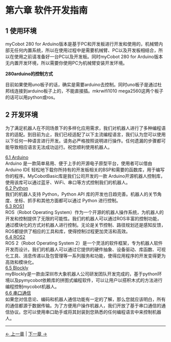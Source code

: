# 第六章 软件开发指南

## 1 使用环境

myCobot 280 for Arduino版本是基于PC和开发板进行开发和使用的，机械臂内部无任何内置系统，所以在使用过程中是需要机械臂、PC以及开发板相结合，所以在使用之前请准备好一台PC以及开发板。同时myCobot 280 for Arduino版本无内置开发环境，所以需要你使用PC为机械臂安装开发环境。

**280arduino的控制方式**

目前如果使用uno板子的话，确实是需要arduino去控制。同时uno板子是通过杜邦线连接到arduino板子上的，不能直接插。mkrwifi1010 mega2560这两个板子的话可以用python或ros。

## 2 开发环境

为了满足机器人在不同场景下的多样化应用需求，我们对机器人进行了多种编程语言的适配。到目前为止，我们已经适配了以下主流编程语言，我们认为您可以使用以下任何一种语言进行开发。请务必严格按照说明进行操作。任何遗漏的步骤都可能导致相应语言无法成功运行。祝您顺利使用机器人。

[6.1 Arduino](Arduino/README.md)<br>
Arduino 是一款简单易用、便于上手的开源电子原型平台，使用者可以借由 Arduino IDE 轻松地下载你所持有的开发板相关的BSP和需要的函数库，用于编写你的程序。MyCobotBasic库是我们公司开发的一款 Arduino开源机器人控制库，使用该库可以通过蓝牙、WiFi、串口等方式控制我们的机器人。<br>
[6.2 Python](python/README.md)<br>
我们的机器人支持 Python，Python API 库的开发也日趋完善。机器人的关节角度、坐标、抓手和其他方面都可以通过 Python 进行控制。<br>
[6.3 ROS1](ROS/12.1-ROS1/12.1.1-Introduction.md)<br>ROS（Robot Operating System）作为一个开源的机器人操作系统，为机器人的开发和控制提供了无限的可能性。我们的机器人可以通过ROS丰富的控制功能，通过模块化的方式对机器人进行控制。无论是关节控制、路径规划还是感知反馈，ROS都提供了相应的工具和库，使得控制过程更加灵活和高效。</br>
[6.4 ROS2](ROS/12.2-ROS2/12.2.3-ROS2Introduction.md)<br>
  ROS 2（Robot Operating System 2）是一个灵活的软件框架，专为机器人软件开发而设计。我们的机器人可以通过它提供的硬件抽象、设备驱动、库函数、可视化工具、消息传递以及包管理等一系列服务和功能，使得应用程序的开发变得更为高效和模块化。</br>
[6.5 Blockly](myBlocklyAndUlFlow/myblocklyTutorials/README.md)<br>
  myBlockly是一款由深圳市大象机器人公司研发团队开发完成的，基于python环境以及pymycobot依赖库的拼图式编程软件，可以让用户以搭积木式的方法进行编程控制mycobot机器人。<br>
[6.6 串口通信](CommunicationProtocolPackage/18-communication.md)<br>
  如果您对信息论、编码和机器人通信功能有一定的了解，那么您就应该明白，所有的通信都源于数据传输。为了方便用户操作机器人，我们开放了基于串口通信的通信协议。您可以使用串口助手或将其封装到您熟悉的任何编程语言中来控制机器人。


---

[← 上一章](../5.BasicFunction/README.md) | [下一章 →](../7.SuccessfulCase/7-SuccessfulCases.md)